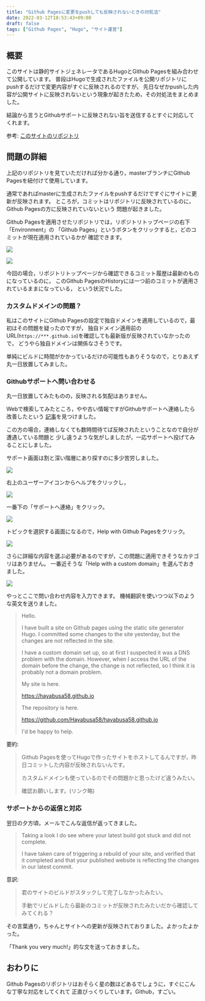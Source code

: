 ```yaml
---
title: "Github Pagesに変更をpushしても反映されないときの対処法"
date: 2022-03-12T18:53:43+09:00
draft: false
tags: ["Github Pages", "Hugo", "サイト運営"]
---
```


## 概要
このサイトは静的サイトジェネレータであるHugoとGithub Pagesを組み合わせて公開しています。
普段はHugoで生成されたファイルを公開リポジトリにpushするだけで変更内容がすぐに反映されるのですが，
先日なぜかpushした内容が公開サイトに反映されないという現象が起きたため，その対処法をまとめました。

結論から言うとGithubサポートに反映されない旨を送信するとすぐに対応してくれます。

参考: [このサイトのリポジトリ](https://github.com/Hayabusa58/hayabusa58.github.io)

## 問題の詳細
上記のリポジトリを見ていただければ分かる通り，masterブランチにGithub Pagesを紐付けて使用しています。

通常であればmasterに生成されたファイルをpushするだけですぐにサイトに更新が反映されます。
ところが，コミットはリポジトリに反映されているのに，Github Pagesの方に反映されていないという
問題が起きました。

Github Pagesを適用させたリポジトリでは，リポジトリトップページの右下「Environment」の
「Github Pages」というボタンをクリックすると，どのコミットが現在適用されているかが
確認できます。

![](./github-pages-1.png)

![](./github-pages-2.png)

今回の場合，リポジトリトップページから確認できるコミット履歴は最新のものになっているのに，
このGithub PagesのHistoryには一つ前のコミットが適用されているままになっている，
という状況でした。

### カスタムドメインの問題？
私はこのサイトにGithub Pagesの設定で独自ドメインを適用しているので，最初はその問題を疑ったのですが，
独自ドメイン適用前のURL(```https://***.github.io```)を確認しても最新版が反映されていなかったので，
どうやら独自ドメインは関係なさそうです。

単純にビルドに時間がかかっているだけの可能性もありそうなので，とりあえず丸一日放置してみました。

### Githubサポートへ問い合わせる
丸一日放置してみたものの，反映される気配はありません。

Webで検索してみたところ，やや古い情報ですがGithubサポートへ連絡したら改善したという
[記事](https://qiita.com/kaba_U1/items/9627c58da9d66c6c1388)を見つけました。

この方の場合，連絡しなくても数時間待てば反映されたということなので自分が遭遇している問題と
少し違うような気がしましたが，一応サポートへ投げてみることにしました。

サポート画面は割と深い階層にあり探すのに多少苦労しました。

![](./github-pages-3.png)

右上のユーザーアイコンからヘルプをクリックし，

![](./github-pages-4.jpg)

一番下の「サポートへ連絡」をクリック。

![](./github-pages-5.jpg)

トピックを選択する画面になるので，Help with Github Pagesをクリック。

![](./github-pages-6.jpg)

さらに詳細な内容を選ぶ必要があるのですが，この問題に適用できそうなカテゴリはありません。
一番近そうな「Help with a custom domain」を選んでおきました。

![](./github-pages-7.jpg)

やっとここで問い合わせ内容を入力できます。
機械翻訳を使いつつ以下のような英文を送りました。

> Hello.
>
> I have built a site on Github pages using the static site generator Hugo.
> I committed some changes to the site yesterday, but the changes are not reflected in the site.
>
> I have a custom domain set up, so at first I suspected it was a DNS problem with the domain. However, when I access the URL of the domain
> before the change, the change is not reflected, so I think it is probably not a domain problem.
>
> My site is here.
>
> https://hayabusa58.github.io
>
> The repository is here.
>
> https://github.com/Hayabusa58/hayabusa58.github.io
>
> I'd be happy to help.

要約:

> Github Pagesを使ってHugoで作ったサイトをホストしてるんですが，昨日コミットした内容が反映されないんです。
>
> カスタムドメインも使っているのでその問題かと思ったけど違うみたい。
>
> 確認お願いします。(リンク略)

### サポートからの返信と対応
翌日の夕方頃，メールでこんな返信が返ってきました。

> Taking a look I do see where your latest build got stuck and did not complete.
>
> I have taken care of triggering a rebuild of your site, and verified that it completed and that your published website is reflecting the changes in our latest commit.

意訳:

> 君のサイトのビルドがスタックして完了しなかったみたい。
>
> 手動でリビルドしたら最新のコミットが反映されたみたいだから確認してみてくれる？

その言葉通り，ちゃんとサイトへの更新が反映されておりました。よかったよかった。

「Thank you very much!」的な文を送っておきました。

## おわりに
Github Pagesのリポジトリはおそらく星の数ほどあるでしょうに，すぐにこんな丁寧な対応をしてくれて
正直びっくりしています。Github，すごい。
